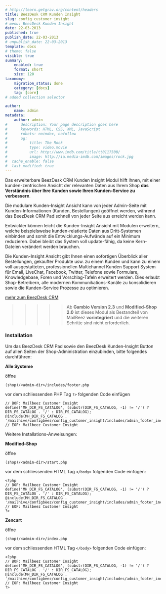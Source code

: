 ```yaml
---
# http://learn.getgrav.org/content/headers
title: BeezDesk CRM Kunden Insight
slug: config_customer_insight
# menu: BeezDesk Kunden Insight
date: 22-03-2013
published: true
publish_date: 22-03-2013
# unpublish_date: 22-03-2013
template: docs
# theme: false
visible: true
summary:
    enabled: true
    format: short
    size: 128
taxonomy:
    migration_status: done
    category: [docs]
    tag: [core]
# added collection selector

author:
    name: admin
metadata:
    author: admin
#      description: Your page description goes here
#      keywords: HTML, CSS, XML, JavaScript
#      robots: noindex, nofollow
#      og:
#          title: The Rock
#          type: video.movie
#          url: http://www.imdb.com/title/tt0117500/
#          image: http://ia.media-imdb.com/images/rock.jpg
#  cache_enable: false
#  last_modified: true
---
```


Das erweiterbare BeezDesk CRM Kunden Insight Modul hilft Ihnen, mit einer kunden-zentrischen Ansicht der relevanten Daten aus Ihrem Shop **das Verständnis über Ihre Kunden sowie Ihren Kunden-Service zu verbessern**.

Die modulare Kunden-Insight Ansicht kann von jeder Admin-Seite mit Kunden-Informationen (Kunden, Bestellungen) geöffnet werden, während das BeezDesk CRM Pad schnell von jeder Seite aus erreicht werden kann.

Entwickler können leicht die Kunden-Insight Ansicht mit Modulen erweitern, welche beispielsweise kunden-relatierte Daten aus Dritt-Systemen einbinden und somit die Entwicklungs-Aufwände auf ein Minimum reduzieren. Dabei bleibt das System voll update-fähig, da keine Kern-Dateien verändert werden brauchen.

Die Kunden-Insight Ansicht gibt Ihnen einen sofortigen Überblick aller Bestellungen, gekaufter Produkte usw. zu einem Kunden und kann zu einem voll ausgestatteten, professionellen Multichannel Kunden Support System für Email, LiveChat, Facebook, Twitter, Telefone sowie Formulare, Knowledgebase, Foren und Vorschlag-Tafeln erweitert werden. Dies erlaubt Shop-Betreibern, alle modernen Kommunikations-Kanäle zu konsolidieren sowie die Kunden-Service Prozesse zu optimieren.

[mehr zum BeezDesk CRM](http://www.beezdesk.de)

>>>>>Ab **Gambio Version 2.3** und **Modified-Shop 2.0** ist dieses Modul als Bestandteil von MailBeez **vorintegriert** und die weiteren Schritte sind nicht erforderlich.


### Installation

Um das BeezDesk CRM Pad sowie den BeezDesk Kunden-Insight Button auf allen Seiten der Shop-Administration einzubinden, bitte folgendes durchführen:


**Alle Systeme**

öffne 

`(shop)/<admin-dir>/includes/footer.php`

vor dem schliessenden PHP Tag `?>`  folgenden Code einfügen

```
// BOF: Mailbeez Customer Insight
define('MH_DIR_FS_CATALOG', (substr(DIR_FS_CATALOG, -1) != '/') ? DIR_FS_CATALOG . '/' : DIR_FS_CATALOG);
@include(MH_DIR_FS_CATALOG . '/mailhive/configbeez/config_customer_insight/includes/admin_footer_include.php');
// EOF: Mailbeez Customer Insight
```




Weitere Installations-Anweisungen:


**Modified-Shop**

öffne

 
`(shop)/<admin-dir>/start.php`


vor dem schliessenden HTML Tag `</body>` folgenden Code einfügen:

```
<?php
// BOF: Mailbeez Customer Insight
define('MH_DIR_FS_CATALOG', (substr(DIR_FS_CATALOG, -1) != '/') ? DIR_FS_CATALOG . '/' : DIR_FS_CATALOG);
@include(MH_DIR_FS_CATALOG . '/mailhive/configbeez/config_customer_insight/includes/admin_footer_include.php');
// EOF: Mailbeez Customer Insight
?>
```



**Zencart**

öffne

 
`(shop)/<admin-dir>/index.php`


vor dem schliessenden HTML Tag `</body>` folgenden Code einfügen:

```
<?php
// BOF: Mailbeez Customer Insight
define('MH_DIR_FS_CATALOG', (substr(DIR_FS_CATALOG, -1) != '/') ? DIR_FS_CATALOG . '/' : DIR_FS_CATALOG);
@include(MH_DIR_FS_CATALOG . '/mailhive/configbeez/config_customer_insight/includes/admin_footer_include.php');
// EOF: Mailbeez Customer Insight
?>
```
